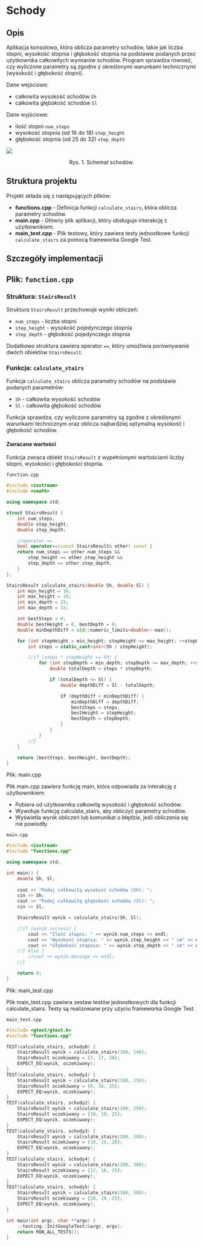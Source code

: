 # Schody

## Opis
Aplikacja konsolowa, która oblicza parametry schodów, takie jak liczba stopni, wysokość stopnia i głębokość stopnia na podstawie podanych przez użytkownika całkowitych wymiarów schodów. Program sprawdza również, czy wyliczone parametry są zgodne z określonymi warunkami technicznymi (wysokość i głębokość stopni).

Dane wejściowe:
- całkowita wysokość schodów `Sh`
- całkowita głębokość schodów `Sl`

Dane wyjściowe:
- ilość stopni `num_steps`
- wysokość stopnia (od 16 do 18) `step_height`
- głębokość stopnia (od 25 do 32) `step_depth`

<img src="schody.png">
<p style="text-align:center">Rys. 1. Schemat schodów.</p>

## Struktura projektu

Projekt składa się z następujących plików:
- **functions.cpp** - Definicja funkcji `calculate_stairs`, która oblicza parametry schodów.
- **main.cpp** - Główny plik aplikacji, który obsługuje interakcję z użytkownikiem.
- **main_test.cpp** - Plik testowy, który zawiera testy jednostkowe funkcji `calculate_stairs` za pomocą frameworka Google Test.

## Szczegóły implementacji

## Plik: `function.cpp`

### Struktura: `StairsResult`

Struktura `StairsResult` przechowuje wyniki obliczeń:
- `num_steps` - liczba stopni
- `step_height` - wysokość pojedynczego stopnia
- `step_depth` - głębokość pojedynczego stopnia

Dodatkowo struktura zawiera operator `==`, który umożliwia porównywanie dwóch obiektów `StairsResult`.

### Funkcja: `calculate_stairs`

Funkcja `calculate_stairs` oblicza parametry schodów na podstawie podanych parametrów:
- `Sh` - całkowita wysokość schodów
- `Sl` - całkowita głębokość schodów

Funkcja sprawdza, czy wyliczone parametry są zgodne z określonymi warunkami technicznym oraz oblicza najbardziej optymalną wysokość i głębokość schodów.

#### Zwracane wartości
Funkcja zwraca obiekt `StairsResult` z wypełnionymi wartościami liczby stopni, wysokości i głębokości stopnia.

`function.cpp`

```cpp
#include <iostream>
#include <cmath>

using namespace std;

struct StairsResult {
    int num_steps;
    double step_height;
    double step_depth;

    //operator ==
    bool operator==(const StairsResult& other) const {
	return num_steps == other.num_steps &&
	    step_height == other.step_height &&
	    step_depth == other.step_depth;
    }
};

StairsResult calculate_stairs(double Sh, double Sl) {
    int min_height = 16;
    int max_height = 19;
    int min_depth = 25;
    int max_depth = 32;

    int bestSteps = 0;
    double bestHeight = 0, bestDepth = 0;
    double minDepthDiff = std::numeric_limits<double>::max();

    for (int stepHeight = min_height; stepHeight <= max_height; ++stepHeight) {
        int steps = static_cast<int>(Sh / stepHeight);

        //if (steps * stepHeight == Sh) {
            for (int stepDepth = min_depth; stepDepth <= max_depth; ++stepDepth) {
                double totalDepth = steps * stepDepth;

                if (totalDepth <= Sl) {
                    double depthDiff = Sl - totalDepth;

                    if (depthDiff < minDepthDiff) {
                        minDepthDiff = depthDiff;
                        bestSteps = steps;
                        bestHeight = stepHeight;
                        bestDepth = stepDepth;
                    }
                }
            }
        //}
    }

    return {bestSteps, bestHeight, bestDepth};
}
```

Plik: main.cpp

Plik main.cpp zawiera funkcję main, która odpowiada za interakcję z użytkownikiem:

- Pobiera od użytkownika całkowitą wysokość i głębokość schodów.
- Wywołuje funkcję calculate_stairs, aby obliczyć parametry schodów.
- Wyświetla wynik obliczeń lub komunikat o błędzie, jeśli obliczenia się nie powiodły.

`main.cpp`
```cpp
#include <iostream>
#include "functions.cpp"

using namespace std;

int main() {
    double Sh, Sl;
    
    cout << "Podaj całkowitą wysokość schodów (Sh): ";
    cin >> Sh;
    cout << "Podaj całkowitą głębokość schodów (Sl): ";
    cin >> Sl;

    StairsResult wynik = calculate_stairs(Sh, Sl);

    //if (wynik.success) {
        cout << "Ilość stopni: " << wynik.num_steps << endl;
        cout << "Wysokość stopnia: " << wynik.step_height << " cm" << endl;
        cout << "Głębokość stopnia: " << wynik.step_depth << " cm" << endl;
    //} else {
        //cout << wynik.message << endl;
    //}

    return 0;
}
```

Plik: main_test.cpp

Plik main_test.cpp zawiera zestaw testów jednostkowych dla funkcji calculate_stairs. Testy są realizowane przy użyciu frameworka Google Test.

`main_test.cpp`
```cpp
#include <gtest/gtest.h>
#include "functions.cpp"

TEST(calculate_stairs, schody0) {
    StairsResult wynik = calculate_stairs(100, 140);
    StairsResult oczekiwany = {5, 17, 28};
    EXPECT_EQ(wynik, oczekiwany);
}
TEST(calculate_stairs, schody1) {
    StairsResult wynik = calculate_stairs(100, 150);
    StairsResult oczekiwany = {6, 16, 25};
    EXPECT_EQ(wynik, oczekiwany);
}
TEST(calculate_stairs, schody2) {
    StairsResult wynik = calculate_stairs(190, 250);
    StairsResult oczekiwany = {10, 18, 25};
    EXPECT_EQ(wynik, oczekiwany);
}
TEST(calculate_stairs, schody3) {
    StairsResult wynik = calculate_stairs(200, 280);
    StairsResult oczekiwany = {10, 19, 28};
    EXPECT_EQ(wynik, oczekiwany);
}
TEST(calculate_stairs, schody4) {
    StairsResult wynik = calculate_stairs(200, 300);
    StairsResult oczekiwany = {12, 16, 25};
    EXPECT_EQ(wynik, oczekiwany);
}
TEST(calculate_stairs, schody5) {
    StairsResult wynik = calculate_stairs(380, 500);
    StairsResult oczekiwany = {20, 19, 25};
    EXPECT_EQ(wynik, oczekiwany);
}

int main(int argc, char **argv) {
    ::testing::InitGoogleTest(&argc, argv);
    return RUN_ALL_TESTS();
}
```
